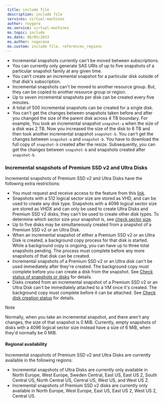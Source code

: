 ```yaml
---
 title: include file
 description: include file
 services: virtual-machines
 author: roygara
 ms.service: virtual-machines
 ms.topic: include
 ms.date: 06/05/2023
 ms.author: rogarana
 ms.custom: include file, references_regions
---
```


- Incremental snapshots currently can't be moved between subscriptions.
- You can currently only generate SAS URIs of up to five snapshots of a particular snapshot family at any given time.
- You can't create an incremental snapshot for a particular disk outside of that disk's subscription.
- Incremental snapshots can't be moved to another resource group. But, they can be copied to another resource group or region.
- Up to seven incremental snapshots per disk can be created every five minutes.
- A total of 500 incremental snapshots can be created for a single disk.
- You can't get the changes between snapshots taken before and after you changed the size of the parent disk across 4 TB boundary. For example, You took an incremental snapshot `snapshot-a` when the size of a disk was 2 TB. Now you increased the size of the disk to 6 TB and then took another incremental snapshot `snapshot-b`. You can't get the changes between `snapshot-a` and `snapshot-b`. You have to download the full copy of `snapshot-b` created after the resize. Subsequently, you can get the changes between `snapshot-b` and snapshots created after `snapshot-b`.

### Incremental snapshots of Premium SSD v2 and Ultra Disks

Incremental snapshots of Premium SSD v2 and Ultra Disks have the following extra restrictions:

- You must request and receive access to the feature from this [link](https://aka.ms/UltraPremiumv2SnapshotPreview).
- Snapshots with a 512 logical sector size are stored as VHD, and can be used to create any disk type. Snapshots with a 4096 logical sector size are stored as VHDX and can only be used to create Ultra Disks and Premium SSD v2 disks, they can't be used to create other disk types. To determine which sector size your snapshot is, see [check sector size](#check-sector-size).
- Up to five disks may be simultaneously created from a snapshot of a Premium SSD v2 or an Ultra Disk.
- When an incremental snapshot of either a Premium SSD v2 or an Ultra Disk is created, a background copy process for that disk is started. While a background copy is ongoing, you can have up to three total snapshots pending. The process must complete before any more snapshots of that disk can be created.
- Incremental snapshots of a Premium SSD v2 or an Ultra disk can't be used immediately after they're created. The background copy must complete before you can create a disk from the snapshot. See [Check status of snapshots or disks](#check-status-of-snapshots-or-disks) for details.
- Disks created from an incremental snapshot of a Premium SSD v2 or an Ultra Disk can't be immediately attached to a VM once it's created. The background copy must complete before it can be attached. See [Check disk creation status](#check-disk-creation-status) for details.

> [!NOTE]
> Normally, when you take an incremental snapshot, and there aren't any changes, the size of that snapshot is 0 MiB. Currently, empty snapshots of disks with a 4096 logical sector size instead have a size of 6 MiB, when they'd normally be 0 MiB.

#### Regional availability

Incremental snapshots of Premium SSD v2 and Ultra Disks are currently available in the following regions:

- Incremental snapshots of Ultra Disks are currently only available in North Europe, West Europe, Sweden Central, East US, East US 2, South Central US, North Central US, Central US, West US, and West US 2.
- Incremental snapshots of Premium SSD v2 disks are currently only available in North Europe, West Europe, East US, East US 2, West US 2, Central US.
